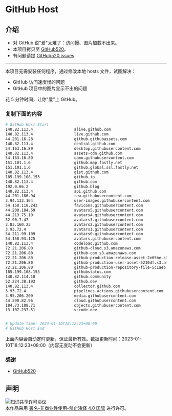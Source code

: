 # GitHub Host
## 介绍
- 对 GitHub 说"爱"太难了：访问慢、图片加载不出来。
- 本项目拷贝至 [GitHub520](https://github.com/521xueweihan/GitHub520)。
- 有问题请提 [GitHub520 issues](https://github.com/521xueweihan/GitHub520/issues/new)

---

本项目无需安装任何程序，通过修改本地 hosts 文件，试图解决：
- GitHub 访问速度慢的问题
- GitHub 项目中的图片显示不出的问题

花 5 分钟时间，让你"爱"上 GitHub。

### 复制下面的内容
```bash
# GitHub Host Start
140.82.113.4                  alive.github.com
140.82.113.4                  live.github.com
44.201.16.28                  github.githubassets.com
140.82.113.4                  central.github.com
54.163.16.89                  desktop.githubusercontent.com
140.82.113.4                  assets-cdn.github.com
54.163.16.89                  camo.githubusercontent.com
151.101.1.6                   github.map.fastly.net
151.101.1.6                   github.global.ssl.fastly.net
140.82.113.4                  gist.github.com
185.199.108.153               github.io
140.82.113.4                  github.com
192.0.66.2                    github.blog
140.82.113.4                  api.github.com
44.201.186.94                 raw.githubusercontent.com
3.94.133.164                  user-images.githubusercontent.com
54.158.118.243                favicons.githubusercontent.com
44.200.184.59                 avatars5.githubusercontent.com
44.213.75.10                  avatars4.githubusercontent.com
52.90.7.47                    avatars3.githubusercontent.com
3.83.160.23                   avatars2.githubusercontent.com
3.93.72.4                     avatars1.githubusercontent.com
54.211.99.109                 avatars0.githubusercontent.com
54.158.93.125                 avatars.githubusercontent.com
140.82.113.4                  codeload.github.com
72.21.206.80                  github-cloud.s3.amazonaws.com
72.21.206.80                  github-com.s3.amazonaws.com
72.21.206.80                  github-production-release-asset-2e65be.s3.amazonaws.com
72.21.206.80                  github-production-user-asset-6210df.s3.amazonaws.com
72.21.206.80                  github-production-repository-file-5c1aeb.s3.amazonaws.com
185.199.108.153               githubstatus.com
140.82.114.18                 github.community
52.224.38.193                 github.dev
140.82.113.4                  collector.github.com
3.93.72.4                     pipelines.actions.githubusercontent.com
3.95.206.209                  media.githubusercontent.com
44.200.82.96                  cloud.githubusercontent.com
184.73.108.71                 objects.githubusercontent.com
13.107.237.51                 vscode.dev


# Update time: 2023-01-10T18:12:23+08:00
# GitHub Host End

```
上面内容会自动定时更新，保证最新有效。数据更新时间：2023-01-10T18:12:23+08:00（内容无变动不会更新）

### 感谢

- [GitHub520](https://github.com/521xueweihan/GitHub520)

## 声明
<a rel="license" href="https://creativecommons.org/licenses/by-nc-nd/4.0/deed.zh"><img alt="知识共享许可协议" style="border-width: 0" src="https://licensebuttons.net/l/by-nc-nd/4.0/88x31.png"></a><br>本作品采用 <a rel="license" href="https://creativecommons.org/licenses/by-nc-nd/4.0/deed.zh">署名-非商业性使用-禁止演绎 4.0 国际</a> 进行许可。